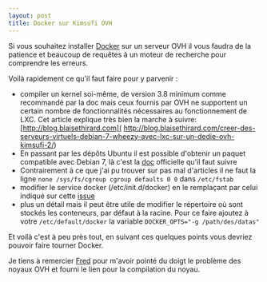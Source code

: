 ```yaml
---
layout: post
title: Docker sur Kimsufi OVH
---
```


Si vous souhaitez installer [Docker](https://docker.io) sur un serveur OVH il vous faudra de la patience et beaucoup de requêtes à un moteur de recherche pour comprendre les erreurs.

Voilà rapidement ce qu'il faut faire pour y parvenir :

* compiler un kernel soi-même, de version 3.8 minimum comme recommandé par la doc mais ceux fournis par OVH ne supportent un certain nombre de fonctionnalités nécessaires au fonctionnement de LXC. Cet article explique très bien la marche à suivre: [http://blog.blaisethirard.com]( http://blog.blaisethirard.com/creer-des-serveurs-virtuels-debian-7-wheezy-avec-lxc-sur-un-dedie-ovh-kimsufi-2/)
* En passant par les dépôts Ubuntu il est possible d'obtenir un paquet compatible avec Debian 7, là c'est la [doc](http://docs.docker.io/en/latest/installation/ubuntulinux/) officielle qu'il faut suivre
* Contrairement à ce que j'ai pu trouver sur pas mal d'articles il ne faut la ligne
`none /sys/fs/cgroup cgroup defaults 0 0` dans `/etc/fstab`
* modifier le service docker (/etc/init.d/docker) en le remplaçant par celui indiqué sur cette [issue](https://github.com/dotcloud/docker/issues/4568#issuecomment-37270398)
* plus un détail mais il peut être utile de modifier le répertoire où sont stockés les conteneurs, par défaut à la racine.
Pour ce faire ajoutez à votre `/etc/default/docker` la variable `DOCKER_OPTS="-g /path/des/datas"`

Et voilà c'est à peu près tout, en suivant ces quelques points vous devriez pouvoir faire tourner Docker.

Je tiens à remercier [Fred](http://fspot.org/) pour m'avoir pointé du doigt le problème des noyaux OVH et fourni le lien pour la compilation du noyau.
